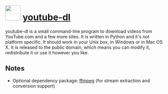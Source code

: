﻿# <img src="https://cdn.rawgit.com/chocolatey/chocolatey-coreteampackages/a42da86c9cc480a5f3f23677e0d73d88416a3b3c/icons/y-dl.svg" width="48" height="48"/> [youtube-dl](https://chocolatey.org/packages/youtube-dl)


youtube-dl is a small command-line program to download videos from YouTube.com and a few more sites. It is written in Python and it's not platform specific. It should work in your Unix box, in Windows or in Mac OS X. It is released to the public domain, which means you can modify it, redistribute it or use it however you like.

## Notes

- Optional dependency package: [ffmpeg](/packages/ffmpeg) (for stream extraction and conversion support)

